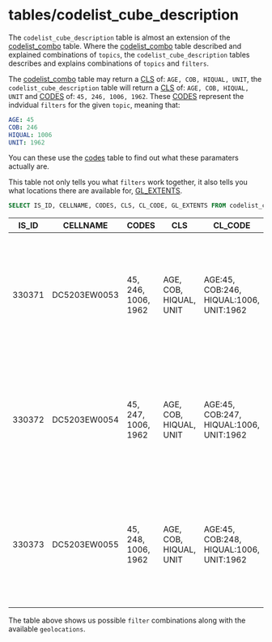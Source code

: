# tables/codelist_cube_description

The `codelist_cube_description` table is almost an extension of the [codelist_combo](codelist_combo.md) table. Where the [codelist_combo](codelist_combo.md) table described and explained combinations of `topics`, the `codelist_cube_description` tables describes and explains combinations of `topics` and `filters`.

The [codelist_combo](codelist_combo.md) table may return a [CLS](../columns/cls.md) of: `AGE, COB, HIQUAL, UNIT`, the `codelist_cube_description` table will return a [CLS](../columns/cls.md) of: `AGE, COB, HIQUAL, UNIT` and [CODES](../columns/codes.md) of: `45, 246, 1006, 1962`. These [CODES](../columns/codes.md) represent the indvidual `filters` for the given `topic`, meaning that:

```yaml
AGE: 45
COB: 246
HIQUAL: 1006
UNIT: 1962
```

You can these use the [codes](codes.md) table to find out what these paramaters actually are.

This table not only tells you what `filters` work together, it also tells you what locations there are available for, [GL_EXTENTS](../columns/GL_EXTENTS.md).

```sql
SELECT IS_ID, CELLNAME, CODES, CLS, CL_CODE, GL_EXTENTS FROM codelist_cube_description WHERE CLS = 'AGE, COB, HIQUAL, UNIT' LIMIT 3;
```

|IS_ID|CELLNAME|CODES|CLS|CL_CODE|GL_EXTENTS|
|-|-|-|-|-|-|
|330371|DC5203EW0053|45, 246, 1006, 1962|AGE, COB, HIQUAL, UNIT|AGE:45, COB:246, HIQUAL:1006, UNIT:1962|2002:3, 2003:4, 2003:7, 2004:4, 2005:4, 2006:4, 2006:7, 2007:4, 2007:7, 2008:4, 2008:7, 2011:4|
|330372|DC5203EW0054|45, 247, 1006, 1962|AGE, COB, HIQUAL, UNIT|AGE:45, COB:247, HIQUAL:1006, UNIT:1962|2002:3, 2003:4, 2003:7, 2004:4, 2005:4, 2006:4, 2006:7, 2007:4, 2007:7, 2008:4, 2008:7, 2011:4|
|330373|DC5203EW0055|45, 248, 1006, 1962|AGE, COB, HIQUAL, UNIT|AGE:45, COB:248, HIQUAL:1006, UNIT:1962|2002:3, 2003:4, 2003:7, 2004:4, 2005:4, 2006:4, 2006:7, 2007:4, 2007:7, 2008:4, 2008:7, 2011:4|

The table above shows us possible `filter` combinations along with the available `geolocations`.
